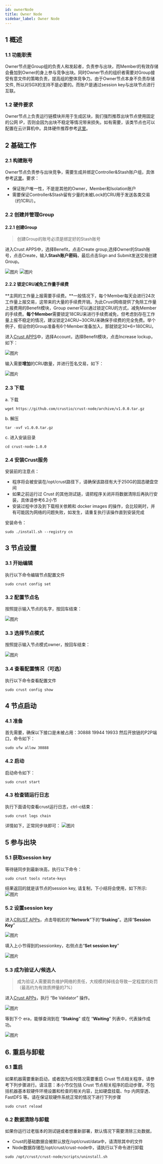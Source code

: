 ```yaml
---
id: ownerNode
title: Owner Node
sidebar_label: Owner Node
---
```


## 1 概述

### 1.1 功能职责

Owner节点是Group组的负责人和发起者，负责参与出块，而Member的有效存储会叠加到Owner的身上参与竞争出块。同时Owner节点的组织者需要对Group接受有意文件的策略负责，提高组的整体竞争力。由于Owner节点本身不负责存储文件, 所以对SGX的支持不是必要的。而账户是通过session key与出块节点进行互联。

### 1.2 硬件要求

Owner节点上负责运行链模块并用于生成区块，我们强烈推荐出块节点使用固定的公网 IP，否则会因为出块不稳定等情况带来损失。如有需要，该类节点也可以配置在云计算机中。具体硬件推荐参考[这里](node-Hard-wareSpec.md)。

## 2 基础工作

### 2.1 构建账号

Owner节点负责参与出块竞争，需要生成并绑定Controller&Stash账户组，具体参考[这里](new-bond.md)。要求：

* 保证账户唯一性，不是是其他的Owner，Member和Isolation账户
* 需要保证Controller&Stash留有少量的未被Lock的CRU用于发送各类交易（约1CRU）。

### 2.2 创建并管理Group

#### 2.2.1 创建Group

> 创建Group的账号必须是绑定好的Stash账号

进入Crust APPS中，选择Benefit，点击Create group,选择Owner的Stash账号，点击Create，输入**Stash账户密码**，最后点击Sign and Submit发送交易创建Group。

![图片](assets/mining/create_group.png)
![图片](assets/mining/create_group1.jpg)

#### 2.2.2 锁定CRU减免工作量手续费

**主网的工作量上报需要手续费。**一般情况下，每个Member每天会进行24次工作量上报交易，这带来的大量的手续费开销。为此Crust网络提供了免除工作量上报费用的Benefit模块，Group owner可以通过锁定CRU的方式，减免Member的手续费。**每个Member**需要锁定18CRU来进行手续费减免，但考虑到存在工作量上报不稳定的情况，建议锁定24CRU~30CRU来确保手续费的完全免费。举个例子，假设你的Group准备有6个Member准备加入，那就锁定30*6=180CRU。

进入[Crust APPS](https://apps.crust.network)中，选择Account，选择Benefit模块，点击Increase lockup，如下：

![图片](assets/mining/benefit_lockup1.png)

输入需要**增加**的CRU数量，并进行签名交易，如下：

![图片](assets/mining/benefit_lockup2.png)

### 2.3 下载

a. 下载

```plain
wget https://github.com/crustio/crust-node/archive/v1.0.0.tar.gz
```
b. 解压
```plain
tar -xvf v1.0.0.tar.gz
```
c. 进入安装目录
```plain
cd crust-node-1.0.0
```
### 2.4 安装Crust服务

安装前的注意点：

* 程序将会被安装在/opt/crust路径下，请确保该路径有大于250G的固态硬盘空间
* 如果之前运行过 Crust 的其他测试链，请把程序关闭并将数据清除后再执行安装，具体请参考6.2小节
* 安装过程中涉及到下载相关依赖和 docker images 的操作，会比较耗时，并有可能因为网络的问题失败，如发生，请重复执行该操作直到安装完成

安装命令：

```plain
sudo ./install.sh --registry cn
```
## 3 节点设置

### 3.1 开始编辑

执行以下命令编辑节点配置文件

```plain
sudo crust config set
```
### 3.2 配置节点名

按照提示输入节点的名字，按回车结束：

![图片](assets/mining/owner_name.png)

### 3.3 选择节点模式

按照提示输入节点模式owner，按回车结束：

![图片](assets/mining/owner_mode.png)

### 3.4 查看配置情况（可选）

执行以下命令查看配置文件

```plain
sudo crust config show
```
## 4 节点启动

### 4.1 准备

首先需要，确保以下接口是未被占用：30888 19944 19933 然后开放链的P2P端口，命令如下：

```plain
sudo ufw allow 30888
```
### 4.2 启动

启动命令如下：

```plain
sudo crust start 
```
### 4.3 检查链运行日志

执行下面语句查看crust运行日志，ctrl-c结束：

```plain
sudo crust logs chain
```
详情如下，正常同步块即可：
![图片](assets/mining/owner_all_run.png)

## 5 参与出块

### 5.1 获取session key

等待链同步到最新块高，执行以下命令：

```plain
sudo crust tools rotate-keys
```
结果返回的就是该节点的session key, 请复制，下小结将会使用，如下所示:
![图片](assets/mining/gen_sessionkey.png)

### 5.2  设置session key

进入[CRUST APPs](https://apps.crust.network/)，点击导航栏的“**Network**”下的“**Staking**”。选择“**Session Key**”

![图片](assets/mining/set_sessionkey1.png)

填入上小节得到的sessionkey，右侧点击“**Set session key**”

![图片](assets/mining/set_sessionkey2.png)


### 5.3 成为验证人/候选人

> 成为验证人需要肩负维护网络的责任，大规模的掉线会导致一定程度的处罚（最高约为有效质押量的7%）

进入[Crust APPs](https://apps.crust.network)，执行 “Be Validator” 操作。

![图片](assets/mining/be_validator1.png)

等到下个 era，能够查询到在 “**Staking**” 或在 “**Waiting**” 列表中，代表操作成功。

![图片](assets/mining/be_validator2.png)


## 6. 重启与卸载

### 6.1 重启

如果机器需要重新启动，或者因为任何情况需要重启 Crust 节点相关程序，请参考下列步骤进行。请注意：本小节仅包括 Crust 节点相关程序的启动步骤，不包括机器基本软硬件环境设置和检查的相关内容，比如硬盘挂载、frp 内网穿透、FastDFS 等。请在保证软硬件系统正常的情况下进行下列步骤

```plain
sudo crust reload
```
### 6.2 数据清除与卸载

如果你运行过老版本的测试链或者想重新部署，默认情况下需要清除三处数据，

* Crust的基础数据会被默认放在/opt/crust/data中，请清除其中的文件
* Node数据存储在/opt/crust/crust-node中，请执行以下命令进行卸载
```plain
sudo /opt/crust/crust-node/scripts/uninstall.sh
```
